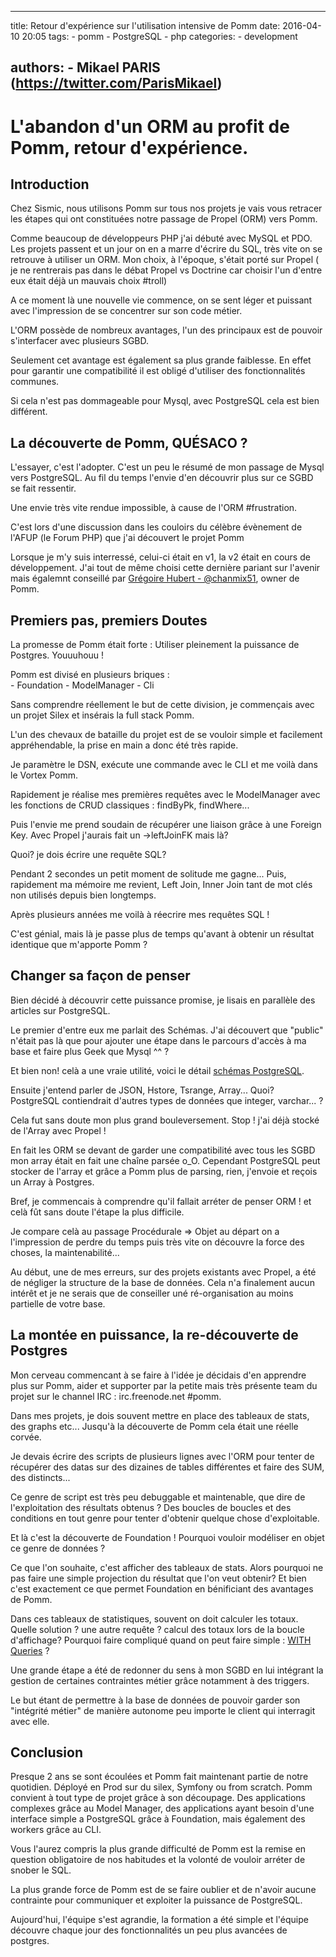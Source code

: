 ---
title: Retour d'expérience sur l'utilisation intensive de Pomm
date: 2016-04-10 20:05
tags:
    - pomm
    - PostgreSQL
    - php
categories:
    - development
    
authors: 
    - Mikael PARIS (https://twitter.com/ParisMikael)
----------------------------------------------------

# L'abandon d'un ORM au profit de Pomm, retour d'expérience.

## Introduction

Chez Sismic, nous utilisons Pomm sur tous nos projets je vais vous retracer les étapes qui ont constituées
notre passage de Propel (ORM) vers Pomm.
   
Comme beaucoup de développeurs PHP j'ai débuté avec MySQL et PDO. Les projets passent et un jour on en a marre
d'écrire du SQL, très vite on se retrouve à utiliser un ORM. Mon choix, à l'époque, s'était porté 
sur Propel ( je ne rentrerais pas dans le débat Propel vs Doctrine car choisir l'un d'entre eux 
était déjà un mauvais choix #troll)

A ce moment là une nouvelle vie commence, on se sent léger et puissant avec l'impression de se concentrer sur son code métier.

L'ORM possède de nombreux avantages, l'un des principaux est de pouvoir s'interfacer avec plusieurs SGBD. 

Seulement cet avantage est également sa plus grande faiblesse. En effet pour garantir une compatibilité il est obligé d'utiliser des fonctionnalités communes.

Si cela n'est pas dommageable pour Mysql, avec PostgreSQL cela est bien différent.   

## La découverte de Pomm, QUÉSACO ?

L'essayer, c'est l'adopter. C'est un peu le résumé de mon passage de Mysql vers PostgreSQL. Au fil du temps l'envie d'en découvrir plus sur ce SGBD se fait ressentir.

Une envie très vite rendue impossible, à cause de l'ORM #frustration.

C'est lors d'une discussion dans les couloirs du célèbre évènement de l'AFUP (le Forum PHP) que j'ai découvert le projet Pomm

Lorsque je m'y suis interressé, celui-ci était en v1, la v2 était en cours de développement. 
J'ai tout de même choisi cette dernière pariant sur l'avenir mais égalemnt conseillé par [Grégoire Hubert - @chanmix51](https://twitter.com/chanmix51), owner de Pomm.


## Premiers pas, premiers Doutes

La promesse de Pomm était forte : Utiliser pleinement la puissance de Postgres. Youuuhouu !
 
Pomm est divisé en plusieurs briques :  
    - Foundation
    - ModelManager
    - Cli
 
Sans comprendre réellement le but de cette division, je commençais avec un projet Silex et insérais la full stack Pomm.  
   
L'un des chevaux de bataille du projet est de se vouloir simple et facilement appréhendable, la prise en main a donc été très rapide.  

Je paramètre le DSN, exécute une commande avec le CLI et me voilà dans le Vortex Pomm.

Rapidement je réalise mes premières requêtes avec le ModelManager avec les fonctions de CRUD classiques : findByPk, findWhere...

Puis l'envie me prend soudain de récupérer une liaison grâce à une Foreign Key. Avec Propel j'aurais fait un ->leftJoinFK mais là? 

Quoi? je dois écrire une requête SQL? 

Pendant 2 secondes un petit moment de solitude me gagne... Puis, rapidement ma mémoire me revient, Left Join, Inner Join tant de mot clés non utilisés depuis bien longtemps.

Après plusieurs années me voilà à réecrire mes requêtes SQL ! 

C'est génial, mais là je passe plus de temps qu'avant à obtenir un résultat identique que m'apporte Pomm ?

## Changer sa façon de penser

Bien décidé à découvrir cette puissance promise, je lisais en parallèle des articles sur PostgreSQL. 

Le premier d'entre eux me parlait des Schémas. J'ai découvert que "public" n'était pas là que pour ajouter une étape dans le parcours d'accès à ma base et faire plus Geek que Mysql ^^ ? 

Et bien non! celà a une vraie utilité, voici le détail [schémas PostgreSQL](http://docs.postgresqlfr.org/9.4/ddl-schemas.html). 

Ensuite j'entend parler de JSON, Hstore, Tsrange, Array... Quoi? PostgreSQL contiendrait d'autres types de données que integer, varchar... ?

Cela fut sans doute mon plus grand bouleversement. Stop ! j'ai déjà stocké de l'Array avec Propel ! 
 
En fait les ORM se devant de garder une compatibilité avec tous les SGBD mon array était en fait une chaîne parsée o_O. Cependant PostgreSQL peut stocker 
de l'array et grâce a Pomm plus de parsing, rien, j'envoie et reçois un Array à Postgres.

Bref, je commencais à comprendre qu'il fallait arréter de penser ORM ! et celà fût sans doute l'étape la plus difficile. 
 
Je compare celà au passage Procédurale => Objet au départ on a l'impression de perdre du temps puis très vite on découvre la force des choses, la maintenabilité...

Au début, une de mes erreurs, sur des projets existants avec Propel, a été de négliger la structure de la base de données. 
Cela n'a finalement aucun intérêt et je ne serais que de conseiller uné ré-organisation au moins partielle de votre base.

## La montée en puissance, la re-découverte de Postgres

Mon cerveau commencant à se faire à l'idée je décidais d'en apprendre plus sur Pomm, aider et supporter par la petite mais très présente team du 
projet sur le channel IRC : irc.freenode.net #pomm.

Dans mes projets, je dois souvent mettre en place des tableaux de stats, des graphs etc... Jusqu'à la découverte de Pomm cela était une réelle corvée.

Je devais écrire des scripts de plusieurs lignes avec l'ORM pour tenter de récupérer des datas sur des dizaines de tables différentes et faire des SUM, des distincts...

Ce genre de script est très peu debuggable et maintenable, que dire de l'exploitation des résultats obtenus ? 
Des boucles de boucles et des conditions en tout genre pour tenter d'obtenir quelque chose d'exploitable.

Et là c'est la découverte de Foundation ! Pourquoi vouloir modéliser en objet ce genre de données ? 

Ce que l'on souhaite, c'est afficher des tableaux de stats. Alors pourquoi ne pas faire une simple projection du résultat que l'on veut obtenir? 
Et bien c'est exactement ce que permet Foundation en bénificiant des avantages de Pomm. 

Dans ces tableaux de statistiques, souvent on doit calculer les totaux. Quelle solution ? une autre requête ? calcul des totaux lors de la boucle d'affichage?
Pourquoi faire compliqué quand on peut faire simple : [WITH Queries](http://www.PostgreSQL.org/docs/9.4/static/tutorial-window.html) ? 

Une grande étape a été de redonner du sens à mon SGBD en lui intégrant la gestion de certaines contraintes métier grâce notamment à des triggers.  

Le but étant de permettre à la base de données de pouvoir garder son "intégrité métier" de manière autonome peu importe le client qui interragit avec elle. 

## Conclusion

Presque 2 ans se sont écoulées et Pomm fait maintenant partie de notre quotidien. Déployé en Prod sur du silex, Symfony ou from scratch. Pomm convient à tout type de projet grâce à son découpage.
Des applications complexes grâce au Model Manager, des applications ayant besoin d'une interface simple a PostgreSQL grâce à Foundation, mais également des workers grâce au CLI.

Vous l'aurez compris la plus grande difficulté de Pomm est la remise en question obligatoire de nos habitudes et la volonté de vouloir arréter de snober le SQL.   

La plus grande force de Pomm est de se faire oublier et de n'avoir aucune contrainte pour communiquer et exploiter la puissance de PostgreSQL.

Aujourd'hui, l'équipe s'est agrandie, la formation a été simple et l'équipe découvre chaque jour des fonctionnalités un peu plus avancées de postgres. 
